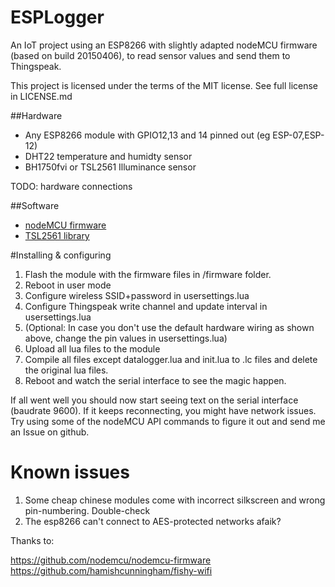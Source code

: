 # ESPLogger
An IoT project using an ESP8266 with slightly adapted nodeMCU firmware (based on build 20150406), to read sensor values and send them to Thingspeak.

This project is licensed under the terms of the MIT license. See full license in LICENSE.md

##Hardware
* Any ESP8266 module with GPIO12,13 and 14 pinned out (eg ESP-07,ESP-12)
* DHT22 temperature and humidty sensor
* BH1750fvi or TSL2561 Illuminance sensor


TODO: hardware connections

##Software
* [nodeMCU firmware](https://github.com/nodemcu/nodemcu-firmware)
* [TSL2561 library](https://github.com/hamishcunningham/fishy-wifi)


#Installing & configuring
1. Flash the module with the firmware files in /firmware folder.
2. Reboot in user mode
3. Configure wireless SSID+password in usersettings.lua
4. Configure Thingspeak write channel and update interval in usersettings.lua
5. (Optional: In case you don't use the default hardware wiring as shown above, change the pin values in usersettings.lua)
6. Upload all lua files to the module
7. Compile all files except datalogger.lua and init.lua to .lc files and delete the original lua files. 
8. Reboot and watch the serial interface to see the magic happen.

If all went well you should now start seeing text on the serial interface (baudrate 9600). If it keeps reconnecting, you might have network issues. Try using some of the nodeMCU API commands to figure it out and send me an Issue on github.

# Known issues
1. Some cheap chinese modules come with incorrect silkscreen and wrong pin-numbering. Double-check
2. The esp8266 can't connect to AES-protected networks afaik?

Thanks to:

https://github.com/nodemcu/nodemcu-firmware 
https://github.com/hamishcunningham/fishy-wifi
